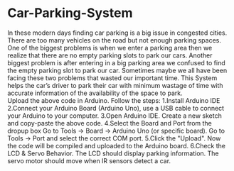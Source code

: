 # Car-Parking-System
In these modern days finding car parking is a big issue in congested cities. There are too many vehicles on the road but not enough parking spaces. One of the biggest problems is when we enter a parking area then we realize that there are no empty parking slots to park our cars. Another biggest problem is after entering in a big parking area we confused to find the empty parking slot to park our car. Sometimes maybe we all have been facing these two problems that wasted our important time. This System helps the car’s driver to park their car with minimum wastage of time with accurate information of the availability of the space to park.  
Upload the above code in Arduino. Follow the steps:
1.Install Arduino IDE
2.Connect your Arduino Board (Arduino Uno), use a USB cable to connect your Arduino to your computer.
3.Open Arduino IDE. Create a new sketch and copy-paste the above code.
4.Select the Board and Port from the dropup box
Go to Tools → Board → Arduino Uno (or specific board).
Go to Tools → Port and select the correct COM port.
5.Click the "Upload". Now the code will be compiled and uploaded to the Arduino board.
6.Check the LCD & Servo Behavior. The LCD should display parking information.
The servo motor should move when IR sensors detect a car.
